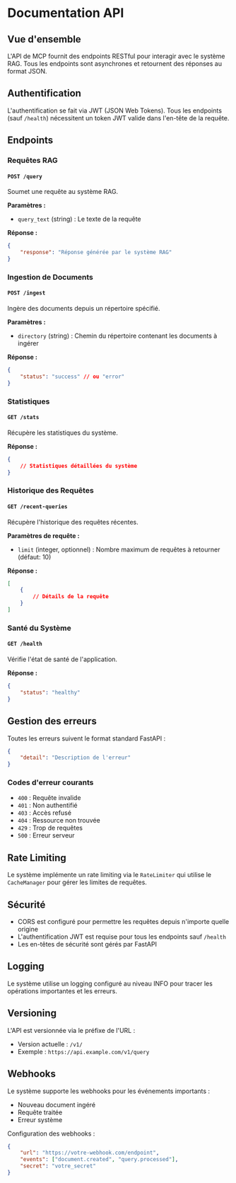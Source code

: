 # Documentation API

## Vue d'ensemble

L'API de MCP fournit des endpoints RESTful pour interagir avec le système RAG. Tous les endpoints sont asynchrones et retournent des réponses au format JSON.

## Authentification

L'authentification se fait via JWT (JSON Web Tokens). Tous les endpoints (sauf `/health`) nécessitent un token JWT valide dans l'en-tête de la requête.

## Endpoints

### Requêtes RAG

#### `POST /query`

Soumet une requête au système RAG.

**Paramètres :**
- `query_text` (string) : Le texte de la requête

**Réponse :**
```json
{
    "response": "Réponse générée par le système RAG"
}
```

### Ingestion de Documents

#### `POST /ingest`

Ingère des documents depuis un répertoire spécifié.

**Paramètres :**
- `directory` (string) : Chemin du répertoire contenant les documents à ingérer

**Réponse :**
```json
{
    "status": "success" // ou "error"
}
```

### Statistiques

#### `GET /stats`

Récupère les statistiques du système.

**Réponse :**
```json
{
    // Statistiques détaillées du système
}
```

### Historique des Requêtes

#### `GET /recent-queries`

Récupère l'historique des requêtes récentes.

**Paramètres de requête :**
- `limit` (integer, optionnel) : Nombre maximum de requêtes à retourner (défaut: 10)

**Réponse :**
```json
[
    {
        // Détails de la requête
    }
]
```

### Santé du Système

#### `GET /health`

Vérifie l'état de santé de l'application.

**Réponse :**
```json
{
    "status": "healthy"
}
```

## Gestion des erreurs

Toutes les erreurs suivent le format standard FastAPI :
```json
{
    "detail": "Description de l'erreur"
}
```

### Codes d'erreur courants

- `400` : Requête invalide
- `401` : Non authentifié
- `403` : Accès refusé
- `404` : Ressource non trouvée
- `429` : Trop de requêtes
- `500` : Erreur serveur

## Rate Limiting

Le système implémente un rate limiting via le `RateLimiter` qui utilise le `CacheManager` pour gérer les limites de requêtes.

## Sécurité

- CORS est configuré pour permettre les requêtes depuis n'importe quelle origine
- L'authentification JWT est requise pour tous les endpoints sauf `/health`
- Les en-têtes de sécurité sont gérés par FastAPI

## Logging

Le système utilise un logging configuré au niveau INFO pour tracer les opérations importantes et les erreurs.

## Versioning

L'API est versionnée via le préfixe de l'URL :
- Version actuelle : `/v1/`
- Exemple : `https://api.example.com/v1/query`

## Webhooks

Le système supporte les webhooks pour les événements importants :
- Nouveau document ingéré
- Requête traitée
- Erreur système

Configuration des webhooks :
```json
{
    "url": "https://votre-webhook.com/endpoint",
    "events": ["document.created", "query.processed"],
    "secret": "votre_secret"
}
``` 